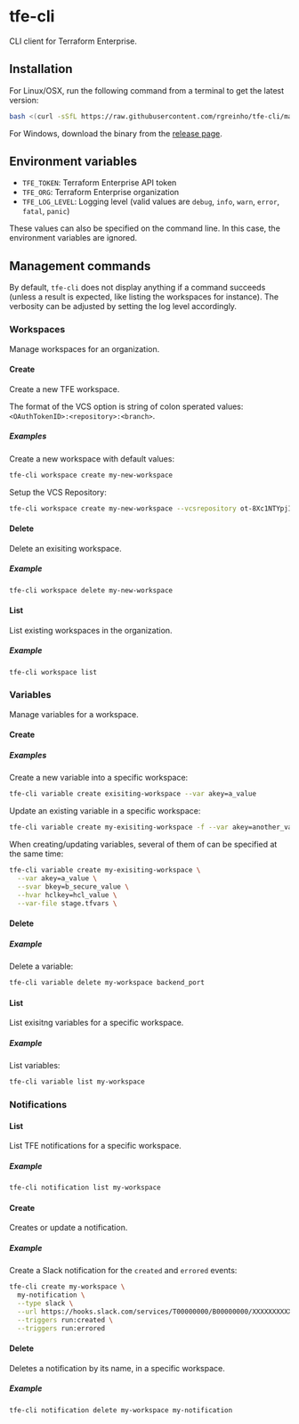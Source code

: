 # tfe-cli

CLI client for Terraform Enterprise.

## Installation

For Linux/OSX, run the following command from a terminal to get the latest version:

```bash
bash <(curl -sSfL https://raw.githubusercontent.com/rgreinho/tfe-cli/master/extras/tfe-cli-installer.sh)
```

For Windows, download the binary from the [release page](https://github.com/rgreinho/tfe-cli/releases).

## Environment variables

* `TFE_TOKEN`: Terraform Enterprise API token
* `TFE_ORG`: Terraform Enterprise organization
* `TFE_LOG_LEVEL`: Logging level (valid values are `debug`, `info`, `warn`, `error`,
  `fatal`, `panic`)

These values can also be specified on the command line. In this case, the environment
variables are ignored.

## Management commands

By default, `tfe-cli` does not display anything if a command succeeds (unless a result
is expected, like listing the workspaces for instance). The verbosity can be adjusted
by setting the log level accordingly.

### Workspaces

Manage workspaces for an organization.

#### Create

Create a new TFE workspace.

The format of the VCS option is string of colon sperated values: `<OAuthTokenID>:<repository>:<branch>`.

##### Examples

Create a new workspace with default values:

```bash
tfe-cli workspace create my-new-workspace
```

Setup the VCS Repository:

```bash
tfe-cli workspace create my-new-workspace --vcsrepository ot-8Xc1NTYpjIQZIwIh:organization/repository:master
```

#### Delete

Delete an exisiting workspace.

##### Example

```bash
tfe-cli workspace delete my-new-workspace
```

#### List

List existing workspaces in the organization.

##### Example

```bash
tfe-cli workspace list
```

### Variables

Manage variables for a workspace.

#### Create

##### Examples

Create a new variable into a specific workspace:

```bash
tfe-cli variable create exisiting-workspace --var akey=a_value
```

Update an existing variable in a specific workspace:

```bash
tfe-cli variable create my-exisiting-workspace -f --var akey=another_value
```

When creating/updating variables, several of them of can be specified at the
same time:

```bash
tfe-cli variable create my-exisiting-workspace \
  --var akey=a_value \
  --svar bkey=b_secure_value \
  --hvar hclkey=hcl_value \
  --var-file stage.tfvars \
```

#### Delete

##### Example

Delete a variable:

```bash
tfe-cli variable delete my-workspace backend_port
```

#### List

List exisitng variables for a specific workspace.

##### Example

List variables:

```bash
tfe-cli variable list my-workspace
```

### Notifications

#### List

List TFE notifications for a specific workspace.

##### Example

```bash
tfe-cli notification list my-workspace
```

#### Create

Creates or update a notification.

##### Example

Create a Slack notification for the `created` and `errored` events:

```bash
tfe-cli create my-workspace \
  my-notification \
  --type slack \
  --url https://hooks.slack.com/services/T00000000/B00000000/XXXXXXXXXXXXXXXXXXXXXXXX \
  --triggers run:created \
  --triggers run:errored
```

#### Delete

Deletes a notification by its name, in a specific workspace.

##### Example

```bash
tfe-cli notification delete my-workspace my-notification
```
